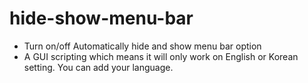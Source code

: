 # hide-show-menu-bar

- Turn on/off Automatically hide and show menu bar option
- A GUI scripting which means it will only work on English or Korean setting. You can add your language.
